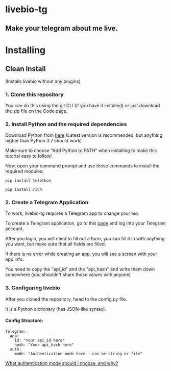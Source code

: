 # livebio-tg
## Make your telegram about me live.


# Installing
## Clean Install
(Installs livebio without any plugins)
### 1. Clone this repository
You can do this using the git CLI (if you have it installed) or just download the zip file on the Code page.
### 2. Install Python and the required dependencies
Download Python from [here](https://www.python.org/downloads/) (Latest version is recommended, but anything higher than Python 3.7 should work)

Make sure to choose "Add Python to PATH" when installing to make this tutorial easy to follow!

Now, open your command prompt and use those commands to install the required modules:
```commandline
pip install telethon
```

```commandline
pip install rich
```

### 2. Create a Telegram Application
To work, livebio-tg requires a Telegram app to change your bio.

To create a Telegram application, go to this [page](https://my.telegram.org/apps) and log into your Telegram account.

After you login, you will need to fill out a form, you can fill it in with anything you want, but make sure that all fields are filled.

If there is no error while creating an app, you will see a screen with your app info.

You need to copy the "api_id" and the "api_hash" and write them down somewhere (you shouldn't share those values with anyone)

### 3. Configuring livebio
After you cloned the repository, head to the config.py file.

It is a Python dictionary (has JSON-like syntax).

#### Config Structure:

```
telegram:
  app:
    id: "Your api_id here"
    hash: "Your api_hash here"
  auth:
    mode: "Authentication mode here - can be string or file"
```
[What authentication mode should i choose, and why?](AUTH.md)
